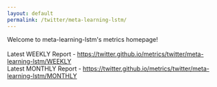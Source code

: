 ```yaml
---
layout: default
permalink: /twitter/meta-learning-lstm/
---
```

Welcome to meta-learning-lstm's metrics homepage!
<br><br>
Latest WEEKLY Report - <a href="https://twitter.github.io/metrics/twitter/meta-learning-lstm/WEEKLY">https://twitter.github.io/metrics/twitter/meta-learning-lstm/WEEKLY</a>
<br>
Latest MONTHLY Report - <a href="https://twitter.github.io/metrics/twitter/meta-learning-lstm/MONTHLY">https://twitter.github.io/metrics/twitter/meta-learning-lstm/MONTHLY</a>
<br>
